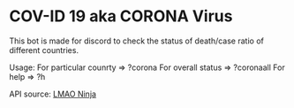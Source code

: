 # COV-ID 19 aka CORONA Virus
This bot is made for discord to check the status of death/case ratio of different countries.

Usage:
For particular counrty =>  ?corona<space><counrty name with first letter Capital>
For overall status => ?corona<space>all
For help => ?h

API source: [LMAO Ninja](https://corona.lmao.ninja/)
